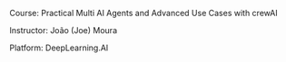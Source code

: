 Course: Practical Multi AI Agents and Advanced Use Cases with crewAI

Instructor: João (Joe) Moura

Platform: DeepLearning.AI
